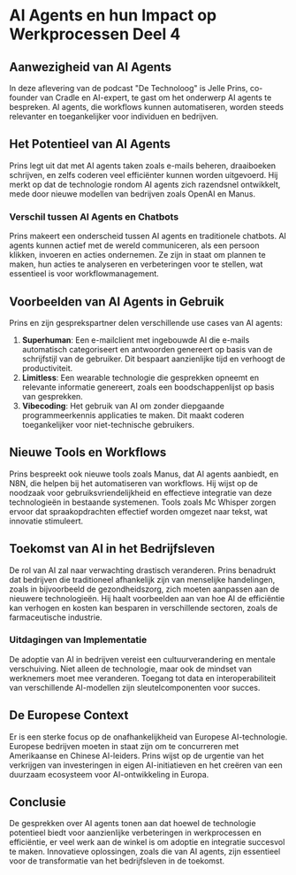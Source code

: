 # AI Agents en hun Impact op Werkprocessen Deel 4

## Aanwezigheid van AI Agents
In deze aflevering van de podcast "De Technoloog" is Jelle Prins, co-founder van Cradle en AI-expert, te gast om het onderwerp AI agents te bespreken. AI agents, die workflows kunnen automatiseren, worden steeds relevanter en toegankelijker voor individuen en bedrijven.

## Het Potentieel van AI Agents
Prins legt uit dat met AI agents taken zoals e-mails beheren, draaiboeken schrijven, en zelfs coderen veel efficiënter kunnen worden uitgevoerd. Hij merkt op dat de technologie rondom AI agents zich razendsnel ontwikkelt, mede door nieuwe modellen van bedrijven zoals OpenAI en Manus.

### Verschil tussen AI Agents en Chatbots
Prins makeert een onderscheid tussen AI agents en traditionele chatbots. AI agents kunnen actief met de wereld communiceren, als een persoon klikken, invoeren en acties ondernemen. Ze zijn in staat om plannen te maken, hun acties te analyseren en verbeteringen voor te stellen, wat essentieel is voor workflowmanagement.

## Voorbeelden van AI Agents in Gebruik
Prins en zijn gesprekspartner delen verschillende use cases van AI agents:
1. **Superhuman**: Een e-mailclient met ingebouwde AI die e-mails automatisch categoriseert en antwoorden genereert op basis van de schrijfstijl van de gebruiker. Dit bespaart aanzienlijke tijd en verhoogt de productiviteit.
2. **Limitless**: Een wearable technologie die gesprekken opneemt en relevante informatie genereert, zoals een boodschappenlijst op basis van gesprekken.
3. **Vibecoding**: Het gebruik van AI om zonder diepgaande programmeerkennis applicaties te maken. Dit maakt coderen toegankelijker voor niet-technische gebruikers.

## Nieuwe Tools en Workflows
Prins bespreekt ook nieuwe tools zoals Manus, dat AI agents aanbiedt, en N8N, die helpen bij het automatiseren van workflows. Hij wijst op de noodzaak voor gebruiksvriendelijkheid en effectieve integratie van deze technologieën in bestaande systemenen. Tools zoals Mc Whisper zorgen ervoor dat spraakopdrachten effectief worden omgezet naar tekst, wat innovatie stimuleert.

## Toekomst van AI in het Bedrijfsleven
De rol van AI zal naar verwachting drastisch veranderen. Prins benadrukt dat bedrijven die traditioneel afhankelijk zijn van menselijke handelingen, zoals in bijvoorbeeld de gezondheidszorg, zich moeten aanpassen aan de nieuwere technologieën. Hij haalt voorbeelden aan van hoe AI de efficiëntie kan verhogen en kosten kan besparen in verschillende sectoren, zoals de farmaceutische industrie.

### Uitdagingen van Implementatie
De adoptie van AI in bedrijven vereist een cultuurverandering en mentale verschuiving. Niet alleen de technologie, maar ook de mindset van werknemers moet mee veranderen. Toegang tot data en interoperabiliteit van verschillende AI-modellen zijn sleutelcomponenten voor succes.

## De Europese Context
Er is een sterke focus op de onafhankelijkheid van Europese AI-technologie. Europese bedrijven moeten in staat zijn om te concurreren met Amerikaanse en Chinese AI-leiders. Prins wijst op de urgentie van het verkrijgen van investeringen in eigen AI-initiatieven en het creëren van een duurzaam ecosysteem voor AI-ontwikkeling in Europa.

## Conclusie
De gesprekken over AI agents tonen aan dat hoewel de technologie potentieel biedt voor aanzienlijke verbeteringen in werkprocessen en efficiëntie, er veel werk aan de winkel is om adoptie en integratie succesvol te maken. Innovatieve oplossingen, zoals die van AI agents, zijn essentieel voor de transformatie van het bedrijfsleven in de toekomst.
